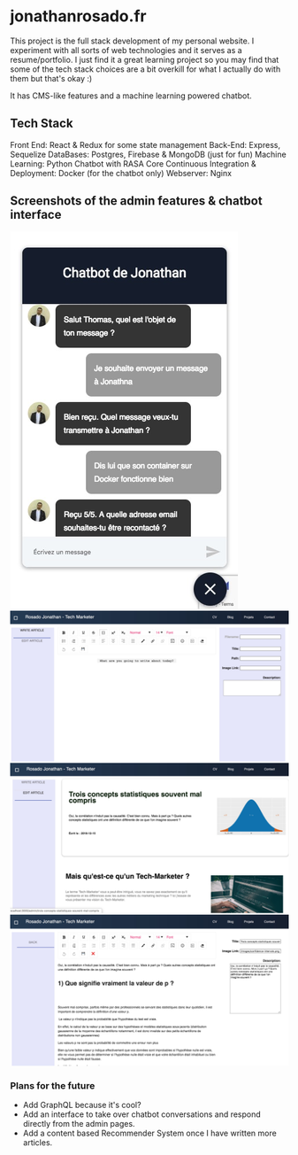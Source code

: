 # jonathanrosado.fr 

This project is the full stack development of my personal website. I experiment with all sorts of web technologies and it serves as a resume/portfolio. I just find it a great learning project so you may find that some of the tech stack choices are a bit overkill for what I actually do with them but that's okay :) 

It has CMS-like features and a machine learning powered chatbot. 

## Tech Stack

Front End: React & Redux for some state management
Back-End: Express, Sequelize
DataBases: Postgres, Firebase & MongoDB (just for fun)
Machine Learning: Python Chatbot with RASA Core
Continuous Integration & Deployment: Docker (for the chatbot only)
Webserver: Nginx



## Screenshots of the admin features & chatbot interface

![Chatbot](/readme_images/chatbot.jpg)
![Rich Text Editor](/readme_images/RichTextEditor.jpg)
![Select Articles to Edit](/readme_images/SelectArticleToEdit.jpg)
![Post Editor](/readme_images/EditPosts.jpg)


### Plans for the future

- Add GraphQL because it's cool?
- Add an interface to take over chatbot conversations and respond directly from the admin pages.
- Add a content based Recommender System once I have written more articles.
